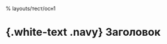% layouts/тест/осн1

# {.white-text .navy} Заголовок

<script type="javascript">
  console.log('привет');
</script>

<script src="/foo.js"></script>